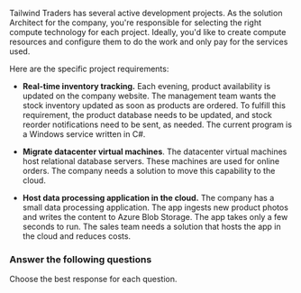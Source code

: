 

Tailwind Traders has several active development projects. As the solution Architect for the company, you're responsible for selecting the right compute technology for each project. Ideally, you'd like to create compute resources and configure them to do the work and only pay for the services used.

Here are the specific project requirements:

- **Real-time inventory tracking.** Each evening, product availability is updated on the company website. The management team wants the stock inventory updated as soon as products are ordered. To fulfill this requirement, the product database needs to be updated, and stock reorder notifications need to be sent, as needed. The current program is a Windows service written in C#.

- **Migrate datacenter virtual machines**. The datacenter virtual machines host relational database servers. These machines are used for online orders. The company needs a solution to move this capability to the cloud. 

- **Host data processing application in the cloud.** The company has a small data processing application. The app ingests new product photos and writes the content to Azure Blob Storage. The app takes only a few seconds to run. The sales team needs a solution that hosts the app in the cloud and reduces costs. 

### Answer the following questions

Choose the best response for each question.
